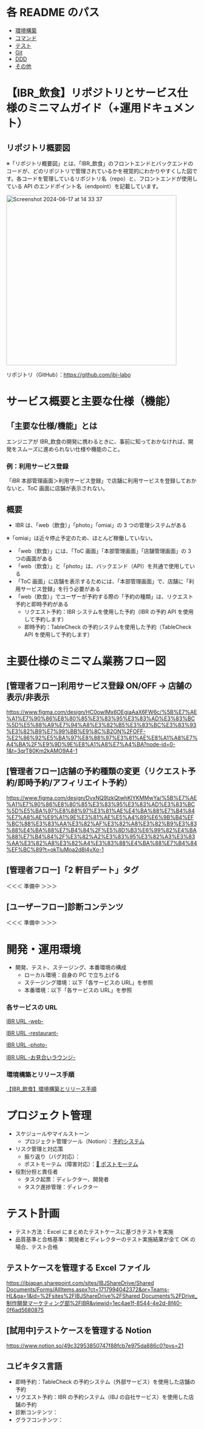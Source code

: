 # 各 README のパス

- [環境構築](/readme/setup/README.md)
- [コマンド](/readme/cmd/README.md)
- [テスト](/readme/test/README.md)
- [Git](/readme/git/README.md)
- [DDD](/readme/ddd/README.md)
- [その他](/readme/other/README.md)

# 【IBR\_飲食】リポジトリとサービス仕様のミニマムガイド（+運用ドキュメント）

## リポジトリ概要図

※「リポジトリ概要図」とは、「IBR\_飲食」のフロントエンドとバックエンドのコードが、どのリポジトリで管理されているかを視覚的にわかりやすくした図です。各コードを管理しているリポジトリ名（repo）と、フロントエンドが使用している API のエンドポイント名（endpoint）を記載しています。

<img width="448" alt="Screenshot 2024-06-17 at 14 33 37" src="https://github.com/shimatsu-me/test-repo/assets/155062610/4cb32a1f-129a-4fa6-945f-65ffa400d6c8">

リポジトリ（GitHub）：https://github.com/ibj-labo

# サービス概要と主要な仕様（機能）

## 「主要な仕様/機能」とは

エンジニアが IBR\_飲食の開発に携わるときに、事前に知っておかなければ、開発をスムーズに進められない仕様や機能のこと。

### 例：利用サービス登録

「iBR 本部管理画面＞利用サービス登録」で店舗に利用サービスを登録しておかないと、ToC 画面に店舗が表示されない。

## 概要

- IBR は、「web（飲食）」「photo」「omiai」の 3 つの管理システムがある

※「omiai」は近々停止予定のため、ほとんど稼働していない。

- 「web（飲食）」には、「ToC 画面」「本部管理画面」「店舗管理画面」の 3 つの画面がある
- 「web（飲食）」と「photo」は、バックエンド（API）を共通で使用している
- 「ToC 画面」に店舗を表示するためには、「本部管理画面」で、店舗に「利用サービス登録」を行う必要がある
- 「web（飲食）」でユーザーが予約する際の「予約の種類」は、リクエスト予約と即時予約がある
  - リクエスト予約：IBR システムを使用した予約（IBR の予約 API を使用して予約します）
  - 即時予約：TableCheck の予約システムを使用した予約（TableCheck API を使用して予約します）

# 主要仕様のミニマム業務フロー図

## [管理者フロー]利用サービス登録 ON/OFF → 店舗の表示/非表示

https://www.figma.com/design/HC0owIMx6OEgiaAaX6FW6c/%5B%E7%AE%A1%E7%90%86%E8%80%85%E3%83%95%E3%83%AD%E3%83%BC%5D%E5%88%A9%E7%94%A8%E3%82%B5%E3%83%BC%E3%83%93%E3%82%B9%E7%99%BB%E9%8C%B2ON%2FOFF-%E2%86%92%E5%BA%97%E8%88%97%E3%81%AE%E8%A1%A8%E7%A4%BA%2F%E9%9D%9E%E8%A1%A8%E7%A4%BA?node-id=0-1&t=3qrT80Km2kAMO9A4-1

## [管理者フロー]店舗の予約種類の変更（リクエスト予約/即時予約/アフィリエイト予約）

https://www.figma.com/design/DvxNQ9lzkQtwhKlYKMMwYa/%5B%E7%AE%A1%E7%90%86%E8%80%85%E3%83%95%E3%83%AD%E3%83%BC%5D%E5%BA%97%E8%88%97%E3%81%AE%E4%BA%88%E7%B4%84%E7%A8%AE%E9%A1%9E%E3%81%AE%E5%A4%89%E6%9B%B4%EF%BC%88%E3%83%AA%E3%82%AF%E3%82%A8%E3%82%B9%E3%83%88%E4%BA%88%E7%B4%84%2F%E5%8D%B3%E6%99%82%E4%BA%88%E7%B4%84%2F%E3%82%A2%E3%83%95%E3%82%A3%E3%83%AA%E3%82%A8%E3%82%A4%E3%83%88%E4%BA%88%E7%B4%84%EF%BC%89?t=okTluMoa2d8l4vXo-1

## [管理者フロー]「2 軒目デート」タグ

＜＜＜ 準備中 ＞＞＞

## [ユーザーフロー]診断コンテンツ

＜＜＜ 準備中 ＞＞＞

# **開発・運用環境**

- 開発、テスト、ステージング、本番環境の構成
  - ローカル環境：自身の PC で立ち上げる
  - ステージング環境：以下「各サービスの URL」を参照
  - 本番環境：以下「各サービスの URL」を参照

### 各サービスの URL

[IBR URL -web-](https://www.notion.so/IBR-URL-web-bf013df3eeff4dfdb26eb2ec9ae273f7?pvs=21)

[IBR URL -restaurant-](https://www.notion.so/IBR-URL-restaurant-78d37d1985a545899ae486f623603be6?pvs=21)

[IBR URL -photo-](https://www.notion.so/IBR-URL-photo-12001b7978c64ca5bdf5d14dab84b490?pvs=21)

[IBR URL -お見合いラウンジ-](https://www.notion.so/IBR-URL-9501fd3482004653a0934fe561e7e475?pvs=21)

### 環境構築とリリース手順

[【IBR\_飲食】環境構築とリリース手順](https://www.notion.so/IBR_-42c9d90984754d069a0643f50621b9b6?pvs=21)

# **プロジェクト管理**

- スケジュールやマイルストーン
  - プロジェクト管理ツール（Notion）：[予約システム](https://www.notion.so/320457b1d5b7448d9fcbd21590a15b27?pvs=21)
- リスク管理と対応策
  - 振り返り（バグ対応）：[](https://www.notion.so/60a3eec9049a4d6f9a63216795b2eff6?pvs=21)
  - ポストモーテム（障害対応）：[💚 ポストモーテム](https://www.notion.so/1f446050c5934db2a123da47df954458?pvs=21)
- 役割分担と責任者
  - タスク起票：ディレクター、開発者
  - タスク進捗管理：ディレクター

# **テスト計画**

- テスト方法：Excel にまとめたテストケースに基づきテストを実施
- 品質基準と合格基準：開発者とディレクターのテスト実施結果が全て OK の場合、テスト合格

## テストケースを管理する Excel ファイル

[https://ibjapan.sharepoint.com/sites/IBJShareDrive/Shared Documents/Forms/AllItems.aspx?ct=1717994042372&or=Teams-HL&ga=1&id=%2Fsites%2FIBJShareDrive%2FShared Documents%2FDrive\_制作開発マーケティング部%2FIBR&viewid=1ec4ae1f-8544-4e2d-8f40-0f6ad5680875](https://ibjapan.sharepoint.com/sites/IBJShareDrive/Shared%20Documents/Forms/AllItems.aspx?ct=1717994042372&or=Teams%2DHL&ga=1&id=%2Fsites%2FIBJShareDrive%2FShared%20Documents%2FDrive%5F%E5%88%B6%E4%BD%9C%E9%96%8B%E7%99%BA%E3%83%9E%E3%83%BC%E3%82%B1%E3%83%86%E3%82%A3%E3%83%B3%E3%82%B0%E9%83%A8%2FIBR&viewid=1ec4ae1f%2D8544%2D4e2d%2D8f40%2D0f6ad5680875)

## [試用中]テストケースを管理する Notion

https://www.notion.so/49c32953850747f88fcb7e975da886c0?pvs=21

## ユビキタス言語

- 即時予約：TableCheck の予約システム（外部サービス）を使用した店舗の予約
- リクエスト予約：IBR の予約システム（IBJ の自社サービス）を使用した店舗の予約
- 診断コンテンツ：
- グラフコンテンツ：
